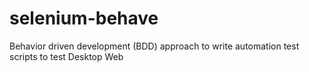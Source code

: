 # selenium-behave
Behavior driven development (BDD) approach to write automation test scripts to test Desktop Web
